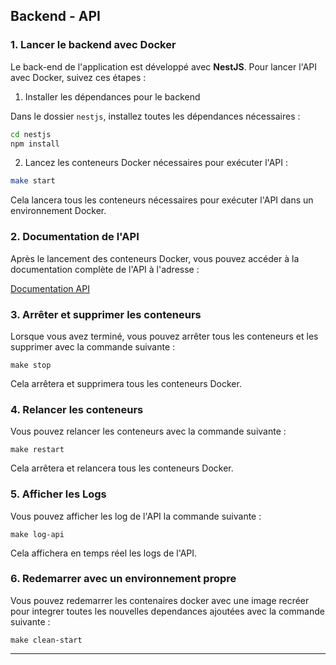 ## Backend - API

### 1. Lancer le backend avec Docker

Le back-end de l'application est développé avec **NestJS**. Pour lancer l'API avec Docker, suivez ces étapes :

1. Installer les dépendances pour le backend

Dans le dossier `nestjs`, installez toutes les dépendances nécessaires :

```bash
cd nestjs
npm install
```

2. Lancez les conteneurs Docker nécessaires pour exécuter l'API :

```bash
make start
```

Cela lancera tous les conteneurs nécessaires pour exécuter l'API dans un environnement Docker.

### 2. Documentation de l'API

Après le lancement des conteneurs Docker, vous pouvez accéder à la documentation complète de l'API à l'adresse :

[Documentation API](http:localhost:3000/api)

### 3. Arrêter et supprimer les conteneurs

Lorsque vous avez terminé, vous pouvez arrêter tous les conteneurs et les supprimer avec la commande suivante :

    make stop
    
Cela arrêtera et supprimera tous les conteneurs Docker.


### 4. Relancer les conteneurs

Vous pouvez relancer les conteneurs avec la commande suivante :

    make restart
    
Cela arrêtera et relancera tous les conteneurs Docker.

### 5. Afficher les Logs 

Vous pouvez afficher les log de l'API la commande suivante :

    make log-api
    
Cela affichera en temps réel les logs de l'API.

### 6. Redemarrer avec un environnement propre 

Vous pouvez redemarrer les contenaires docker avec une image recréer pour integrer toutes les nouvelles dependances ajoutées avec la commande suivante :

    make clean-start
    

---
